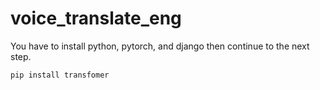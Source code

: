 # voice_translate_eng

You have to install python, pytorch, and django then continue to the next step.

`pip install transfomer`


